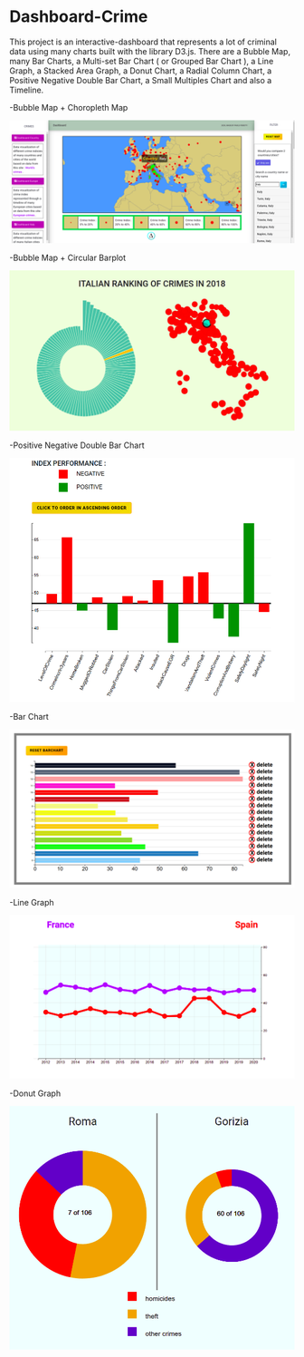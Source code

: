 # Dashboard-Crime
This project is an interactive-dashboard that represents a lot of criminal data using many charts built with the library D3.js.  There are a Bubble Map, many Bar Charts,  a Multi-set Bar Chart ( or Grouped Bar Chart ), a Line Graph, a Stacked Area Graph, a Donut Chart, a Radial Column Chart, a Positive Negative Double Bar Chart, a Small Multiples Chart and also a Timeline.




-Bubble Map + Choropleth Map

![alt text](https://github.com/paolo-peretti/Dashboard-Crime/blob/master/source/images/readme-img/map.png)


-Bubble Map + Circular Barplot

![alt text](https://github.com/paolo-peretti/Dashboard-Crime/blob/master/source/images/readme-img/italy.png)


-Positive Negative Double Bar Chart

![alt text](https://github.com/paolo-peretti/Dashboard-Crime/blob/master/source/images/readme-img/dbchar.png)


-Bar Chart 

![alt text](https://github.com/paolo-peretti/Dashboard-Crime/blob/master/source/images/readme-img/barchart.png)

-Line Graph

![alt text](https://github.com/paolo-peretti/Dashboard-Crime/blob/master/source/images/readme-img/line.png)

-Donut Graph

![alt text](https://github.com/paolo-peretti/Dashboard-Crime/blob/master/source/images/readme-img/pies.png)

